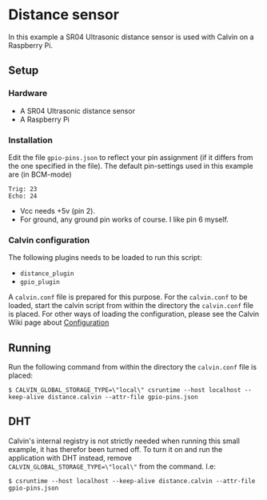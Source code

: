 # Distance sensor

In this example a SR04 Ultrasonic distance sensor is used with Calvin on a
Raspberry Pi.


## Setup

### Hardware

- A SR04 Ultrasonic distance sensor
- A Raspberry Pi 


### Installation

Edit the file `gpio-pins.json` to reflect your pin assignment (if it differs
from the one specified in the file). The default pin-settings used in this
example are (in BCM-mode)

    Trig: 23
    Echo: 24

- Vcc needs +5v (pin 2).
- For ground, any ground pin works of course. I like pin 6 myself.


### Calvin configuration

The following plugins needs to be loaded to run this script:
- `distance_plugin`
- `gpio_plugin`

A `calvin.conf` file is prepared for this purpose. For the `calvin.conf` to be
loaded, start the calvin script from within the directory the `calvin.conf`
file is placed. For other ways of loading the configuration, please see
the Calvin Wiki page about [Configuration](https://github.com/EricssonResearch/calvin-base/wiki/Configuration)


## Running

Run the following command from within the directory the `calvin.conf`
file is placed:

    $ CALVIN_GLOBAL_STORAGE_TYPE=\"local\" csruntime --host localhost --keep-alive distance.calvin --attr-file gpio-pins.json

## DHT

Calvin's internal registry is not strictly needed when running this small example,
it has therefor been turned off. To turn it on and run the application with DHT
instead, remove `CALVIN_GLOBAL_STORAGE_TYPE=\"local\"` from the command. I.e:

    $ csruntime --host localhost --keep-alive distance.calvin --attr-file gpio-pins.json




